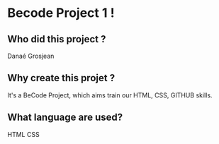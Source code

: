 <h1>Becode Project 1 !</h1>

<h2>Who did this project ?</h2>
Danaé Grosjean

<h2>Why create this projet ?</h2>
It's a BeCode Project, which aims train our HTML, CSS, GITHUB skills.

<h2>What language are used?</h2>
HTML CSS
